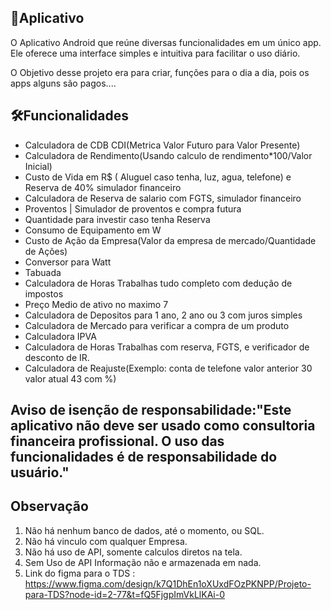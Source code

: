 ## 📱Aplicativo 

O Aplicativo Android que reúne diversas funcionalidades em um único app. Ele oferece uma interface simples e intuitiva para facilitar o uso diário.

O Objetivo desse projeto era para criar, funções para o dia a dia, pois os apps alguns são pagos....

## 🛠Funcionalidades
- Calculadora de CDB CDI(Metrica Valor Futuro para Valor Presente)
- Calculadora de Rendimento(Usando calculo de rendimento*100/Valor Inicial)
- Custo de Vida em R$ ( Aluguel caso tenha, luz, agua, telefone) e Reserva de 40% simulador financeiro
- Calculadora de Reserva de salario com FGTS, simulador financeiro
- Proventos | Simulador de proventos e compra futura 
- Quantidade para investir caso tenha Reserva
- Consumo de Equipamento em W
- Custo de Ação da Empresa(Valor da empresa de mercado/Quantidade de Ações)
- Conversor para Watt
- Tabuada
- Calculadora de Horas Trabalhas tudo completo com dedução de impostos
- Preço Medio de ativo no maximo 7
- Calculadora de Depositos para 1 ano, 2 ano ou 3 com juros simples
- Calculadora de Mercado para verificar a compra de um produto
- Calculadora IPVA
- Calculadora de Horas Trabalhas com reserva, FGTS, e verificador de desconto de IR.
- Calculadora de Reajuste(Exemplo: conta de telefone valor anterior 30 valor atual 43 com %)
## Aviso de isenção de responsabilidade:"Este aplicativo não deve ser usado como consultoria financeira profissional. O uso das funcionalidades é de responsabilidade do usuário."

## Observação
1. Não há nenhum banco de dados, até o momento, ou SQL.
2. Não há vinculo com qualquer Empresa.
3. Não há uso de API, somente calculos diretos na tela.
4. Sem Uso de API Informação não e armazenada em nada.
5. Link do figma para o TDS : https://www.figma.com/design/k7Q1DhEn1oXUxdFOzPKNPP/Projeto-para-TDS?node-id=2-77&t=fQ5FjgpImVkLlKAi-0


